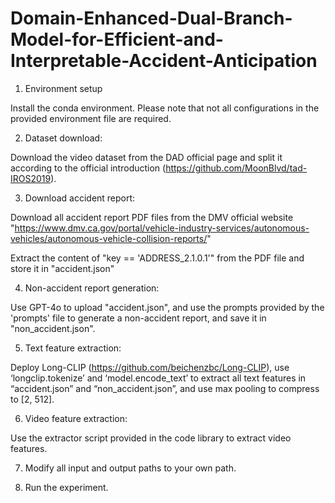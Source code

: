 # Domain-Enhanced-Dual-Branch-Model-for-Efficient-and-Interpretable-Accident-Anticipation

1. Environment setup

Install the conda environment. Please note that not all configurations in the provided environment file are required.

2. Dataset download:

Download the video dataset from the DAD official page and split it according to the official introduction (https://github.com/MoonBlvd/tad-IROS2019).

3. Download accident report:

Download all accident report PDF files from the DMV official website "https://www.dmv.ca.gov/portal/vehicle-industry-services/autonomous-vehicles/autonomous-vehicle-collision-reports/"

Extract the content of "key == 'ADDRESS_2.1.0.1'" from the PDF file and store it in "accident.json"

4. Non-accident report generation:

Use GPT-4o to upload "accident.json", and use the prompts provided by the 'prompts' file to generate a non-accident report, and save it in "non_accident.json".

5. Text feature extraction:

Deploy Long-CLIP (https://github.com/beichenzbc/Long-CLIP), use ‘longclip.tokenize’ and ‘model.encode_text’ to extract all text features in “accident.json” and “non_accident.json”, and use max pooling to compress to [2, 512].

6. Video feature extraction:

Use the extractor script provided in the code library to extract video features.

7. Modify all input and output paths to your own path.

8. Run the experiment.
